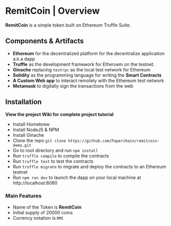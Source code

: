 # RemitCoin | Overview

**RemitCoin** is a simple token built on Ethereum Truffle Suite.

## Components & Artifacts

* **Ethereum** for the decentralized platform for the decentralize application a.k.a dapp
* **Truffle** as the development framework for Etheruem on the testnet.
* **Ginache** replacing `testrpc` as the local test network for Ethereum
* **Solidity** as the programming language for writing the **Smart Contracts**
* **A Custom Web app** to interact remotely with the Ethereum test network
* **Metamask** to digitally sign the transactions from the web

## Installation

**View the project Wiki for complete project tutorial**

* Install Homebrew
* Install NodeJS & NPM
* Install Ginache
* Clone the repo `git clone https://github.com/Paperchain/remitcoin-demo.git`
* Go to root directory and run `npm install`
* Run `truffle compile` to compile the contracts
* Run `truffle test` to test the contracts
* Run `truffle migrate` to migrate and deploy the contracts to an Ethereum testnet
* Run `npm run dev` to launch the dapp on your local machine at http://localhost:8080

### Main Features
* Name of the Token is **RemitCoin**
* Initial supply of 20000 coins
* Currency notation is `RMC`
